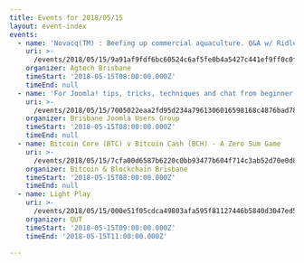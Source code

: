 ```yaml
---
title: Events for 2018/05/15
layout: event-index
events:
  - name: 'Novacq(TM) : Beefing up commercial aquaculture. Q&A w/ Ridley Corporation'
    uri: >-
      /events/2018/05/15/9a91af9fdf6bc60524c6af5fe0b4a5427c441ef9ff0c0fce54591b56be75b4fd
    organizer: Agtech Brisbane
    timeStart: '2018-05-15T08:00:00.000Z'
    timeEnd: null
  - name: 'For Joomla! tips, tricks, techniques and chat from beginner to advanced.'
    uri: >-
      /events/2018/05/15/7005022eaa2fd95d234a7961306016598168c4876bad78095e6ce24f67c3fabd
    organizer: Brisbane Joomla Users Group
    timeStart: '2018-05-15T08:00:00.000Z'
    timeEnd: null
  - name: Bitcoin Core (BTC) v Bitcoin Cash (BCH) - A Zero Sum Game
    uri: >-
      /events/2018/05/15/7cfa00d6587b6220c0bb93477b604f714c3ab52d70e0d8101c96b4433cd92c9b
    organizer: Bitcoin & Blockchain Brisbane
    timeStart: '2018-05-15T08:00:00.000Z'
    timeEnd: null
  - name: Light Play
    uri: >-
      /events/2018/05/15/000e51f05cdca49803afa595f81127446b5840d3047ed5ba5496dad1706c0d95
    organizer: QUT
    timeStart: '2018-05-15T09:00:00.000Z'
    timeEnd: '2018-05-15T11:00:00.000Z'

---
```

